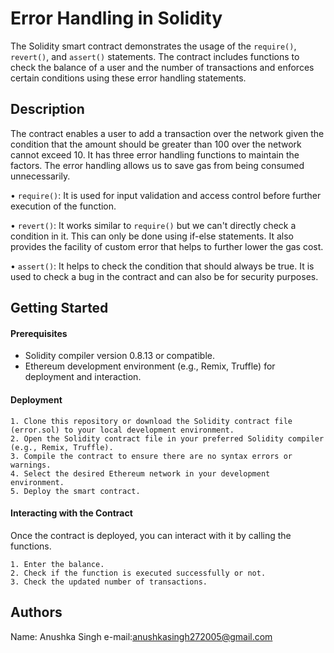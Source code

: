 # Error Handling in Solidity

The Solidity smart contract demonstrates the usage of the `require()`, `revert()`, and `assert()` statements. The contract includes functions to check the balance of a user and the number of transactions and enforces certain conditions using these error handling statements.
## Description

The contract enables a user to add a transaction over the network given the condition that the amount should be greater than 100 over the network cannot exceed 10. It has three error handling functions to maintain the factors. The error handling allows us to save gas from being consumed unnecessarily.

• `require()`: It is used for input validation and access control before further execution of the function.

• `revert()`: It works similar to `require()` but we can't directly check a condition in it. This can only be done using if-else statements. It also provides the facility of custom error that helps to further lower the gas cost.

• `assert()`: It helps to check the condition that should always be true. It is used to check a bug in the contract and can also be for security purposes.
## Getting Started

#### Prerequisites
- Solidity compiler version 0.8.13 or compatible.
- Ethereum development environment (e.g., Remix, Truffle) for deployment and interaction.

#### Deployment
    1. Clone this repository or download the Solidity contract file (error.sol) to your local development environment.
    2. Open the Solidity contract file in your preferred Solidity compiler (e.g., Remix, Truffle).
    3. Compile the contract to ensure there are no syntax errors or warnings.
    4. Select the desired Ethereum network in your development environment.
    5. Deploy the smart contract.


#### Interacting with the Contract
Once the contract is deployed, you can interact with it by calling the functions.

    1. Enter the balance. 
    2. Check if the function is executed successfully or not. 
    3. Check the updated number of transactions. 
## Authors
Name: Anushka Singh e-mail:anushkasingh272005@gmail.com

